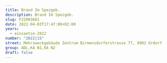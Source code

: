 ```yaml
---
title: Brand Im Spezgeb.
description: Brand Im Spezgeb.
slug: F22003681
date: 2022-04-03T17:47:00+02:00
years:
  - einsaetze-2022
number: "2022|15"
street: Mehrzweckgebäude Zentrum Birmensdorferstrasse 77, 8902 Urdorf
group: ADL,KA N1,KA N2
draft: false
---
```

